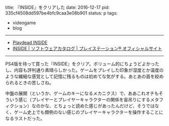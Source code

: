 title: 『INSIDE』をクリアした
date: 2016-12-17
pid: 335cf4508dd597be4bfc9caa3e08b901
status: p
tags:
- videogame
- blog
---

- [Playdead INSIDE][1]
- [INSIDE | ソフトウェアカタログ | プレイステーション® オフィシャルサイト][2]

---- 

PS4版を待って買った『INSIDE』をクリア。ボリューム的にちょうどよかったし、内容も評判通り素晴らしかった。ゲームをプレイした印象が湿度とか温度のような繊細な感覚として記憶に残るものは初めてな気がする。あとあの首を絞められるときの苦しさね。

中盤の展開（というか、ゲームのキーになるメカニクス）で、ああこれオチもそういう感じ（プレイヤーとプレイヤーキャラクターの関係を宙吊りにするメタフィクション）なのかな、とちょっと読めた感じがあったんだけど、そうではなく、ゲーム史上でも類例のない感じのプレイヤーキャラクターを操作することになるラストだった。

[1]:	http://playdead.com/games/inside/
[2]:	http://www.jp.playstation.com/software/title/up2054cusa05297_00inside0000000000.html